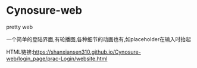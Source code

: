 # Cynosure-web
pretty web

一个简单的登陆界面,有轮播图,各种细节的动画也有,如placeholder在输入时抬起

HTML链接:https://shanxiansen310.github.io/Cynosure-web/login_page/prac-Login/website.html
